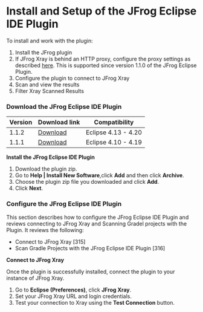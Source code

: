 # Install and Setup of the JFrog Eclipse IDE Plugin

To install and work with the plugin:

1. Install the JFrog plugin
2. If JFrog Xray is behind an HTTP proxy, configure the proxy settings as described [here](https://help.eclipse.org/kepler/index.jsp?topic=%2Forg.eclipse.platform.doc.user%2Freference%2Fref-net-preferences.htm). This is supported since version 1.1.0 of the JFrog Eclipse Plugin.
3. Configure the plugin to connect to JFrog Xray
4. Scan and view the results
5. Filter Xray Scanned Results

### Download the JFrog Eclipse IDE Plugin

| **Version** | **Download link**                                                                                                              | **Compatibility**   |
| ----------- | ------------------------------------------------------------------------------------------------------------------------------ | ------------------- |
| 1.1.2       | [Download](https://github.com/jfrog/jfrog-eclipse-plugin/releases/download/1.1.2/com.jfrog.ide.eclipse.releng.update-site.zip) | Eclipse 4.13 - 4.20 |
| 1.1.1       | [Download](https://github.com/jfrog/jfrog-eclipse-plugin/releases/download/1.1.1/com.jfrog.ide.eclipse.releng.update-site.zip) | Eclipse 4.10 - 4.19 |

**Install the JFrog Eclipse IDE Plugin**

1. Download the plugin zip.
2. Go to **Help | Install New Software**,click **Add** and then click **Archive**.
3. Choose the plugin zip file you downloaded and click **Add**.
4. Click **Next**.

### Configure the JFrog Eclipse IDE Plugin

This section describes how to configure the JFrog Eclipse IDE Plugin and reviews connecting to JFrog Xray and Scanning Gradel projects with the Plugin. It reviews the following:

* Connect to JFrog Xray \[315]
* Scan Gradle Projects with the JFrog Eclipse IDE Plugin \[316]

**Connect to JFrog Xray**

Once the plugin is successfully installed, connect the plugin to your instance of JFrog Xray.

1. Go to **Eclipse (Preferences)**, click **JFrog Xray**.
2. Set your JFrog Xray URL and login credentials.
3. Test your connection to Xray using the **Test Connection** button.
